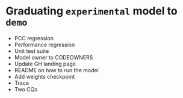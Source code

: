 # Graduating `experimental` model to `demo`

- PCC regression
- Performance regression
- Unit test suite
- Model owner to CODEOWNERS
- Update GH landing page
- README on how to run the model
- Add weights checkpoint
- Trace
- Two CQs
